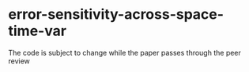 # error-sensitivity-across-space-time-var

The code is subject to change while the paper passes through the peer review